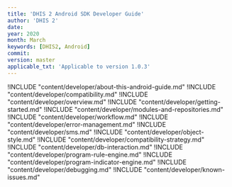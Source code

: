 ```yaml
---
title: 'DHIS 2 Android SDK Developer Guide'
author: 'DHIS 2'
date:
year: 2020
month: March
keywords: [DHIS2, Android]
commit:
version: master
applicable_txt: 'Applicable to version 1.0.3'
---
```

<!--DHIS2-SECTION-ID:index-->

!INCLUDE "content/developer/about-this-android-guide.md"
!INCLUDE "content/developer/compatibility.md"
!INCLUDE "content/developer/overview.md"
!INCLUDE "content/developer/getting-started.md"
!INCLUDE "content/developer/modules-and-repositories.md"
!INCLUDE "content/developer/workflow.md"
!INCLUDE "content/developer/error-management.md"
!INCLUDE "content/developer/sms.md"
!INCLUDE "content/developer/object-style.md"
!INCLUDE "content/developer/compatibility-strategy.md"
!INCLUDE "content/developer/db-interaction.md"
!INCLUDE "content/developer/program-rule-engine.md"
!INCLUDE "content/developer/program-indicator-engine.md"
!INCLUDE "content/developer/debugging.md"
!INCLUDE "content/developer/known-issues.md"
